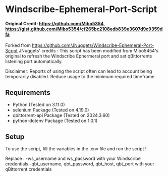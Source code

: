 # Windscribe-Ephemeral-Port-Script

#### Original Credit: https://github.com/Mibo5354, https://gist.github.com/Mibo5354/cf265bc2108edb839e3607d9c9359dfa
Forked from https://github.com/JNuggets/Windscribe-Ephemeral-Port-Script
JNuggets' credits :
This script has been modified from Mibo5454's original to refresh the Windscribe Ephermeral port and set qBittorrents
listening port automatically.

Disclaimer: Reports of using the script often can lead to account being temporarily disabled. Reduce usage to the minimum required timeframe

## Requirements

* Python (Tested on 3.11.0)
* selenium Package (Tested on 4.19.0)
* qbittorrent-api Package (Tested on 2024.3.60)
* python-dotenv Package (Tested on 1.0.1)

## Setup

To use the script, fill the variables in the .env file and run the script !

Replace :
  -ws_username and ws_password with your Windscribe credentials
  -qbt_username, qbt_password, qbt_host, qbt_port with your qBittorrent credentials
